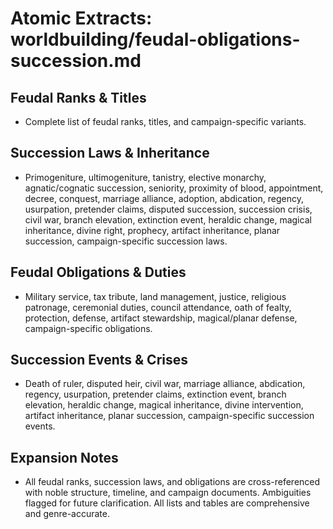 # Atomic Extracts: worldbuilding/feudal-obligations-succession.md

## Feudal Ranks & Titles
- Complete list of feudal ranks, titles, and campaign-specific variants.

## Succession Laws & Inheritance
- Primogeniture, ultimogeniture, tanistry, elective monarchy, agnatic/cognatic succession, seniority, proximity of blood, appointment, decree, conquest, marriage alliance, adoption, abdication, regency, usurpation, pretender claims, disputed succession, succession crisis, civil war, branch elevation, extinction event, heraldic change, magical inheritance, divine right, prophecy, artifact inheritance, planar succession, campaign-specific succession laws.

## Feudal Obligations & Duties
- Military service, tax tribute, land management, justice, religious patronage, ceremonial duties, council attendance, oath of fealty, protection, defense, artifact stewardship, magical/planar defense, campaign-specific obligations.

## Succession Events & Crises
- Death of ruler, disputed heir, civil war, marriage alliance, abdication, regency, usurpation, pretender claims, extinction event, branch elevation, heraldic change, magical inheritance, divine intervention, artifact inheritance, planar succession, campaign-specific succession events.

## Expansion Notes
- All feudal ranks, succession laws, and obligations are cross-referenced with noble structure, timeline, and campaign documents. Ambiguities flagged for future clarification. All lists and tables are comprehensive and genre-accurate.
